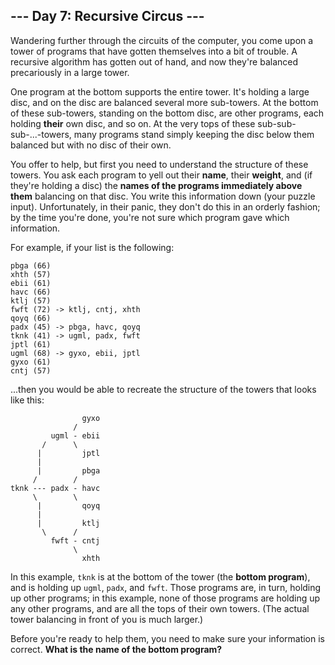 ## --- Day 7: Recursive Circus ---
Wandering further through the circuits of the computer, you come upon a tower of programs<!--- Turtles, all the way down. --> that have gotten themselves into a bit of trouble. A recursive algorithm has gotten out of hand, and now they're balanced precariously in a large tower.
 
One program at the bottom supports the entire tower. It's holding a large disc, and on the disc are balanced several more sub-towers. At the bottom of these sub-towers, standing on the bottom disc, are other programs, each holding **their** own disc, and so on. At the very tops of these sub-sub-sub-...-towers, many programs stand simply keeping the disc below them balanced but with no disc of their own.
 
You offer to help, but first you need to understand the structure of these towers. You ask each program to yell out their **name**, their **weight**, and (if they're holding a disc) the **names of the programs immediately above them** balancing on that disc. You write this information down (your puzzle input). Unfortunately, in their panic, they don't do this in an orderly fashion; by the time you're done, you're not sure which program gave which information.
 
For example, if your list is the following:
 

```
pbga (66)
xhth (57)
ebii (61)
havc (66)
ktlj (57)
fwft (72) -> ktlj, cntj, xhth
qoyq (66)
padx (45) -> pbga, havc, qoyq
tknk (41) -> ugml, padx, fwft
jptl (61)
ugml (68) -> gyxo, ebii, jptl
gyxo (61)
cntj (57)
```

 
...then you would be able to recreate the structure of the towers that looks like this:
 

```
                gyxo
              /     
         ugml - ebii
       /      \     
      |         jptl
      |        
      |         pbga
     /        /
tknk --- padx - havc
     \        \
      |         qoyq
      |             
      |         ktlj
       \      /     
         fwft - cntj
              \     
                xhth
```

 
In this example, `tknk` is at the bottom of the tower (the **bottom program**), and is holding up `ugml`, `padx`, and `fwft`. Those programs are, in turn, holding up other programs; in this example, none of those programs are holding up any other programs, and are all the tops of their own towers. (The actual tower balancing in front of you is much larger.)
 
Before you're ready to help them, you need to make sure your information is correct. **What is the name of the bottom program?**
 